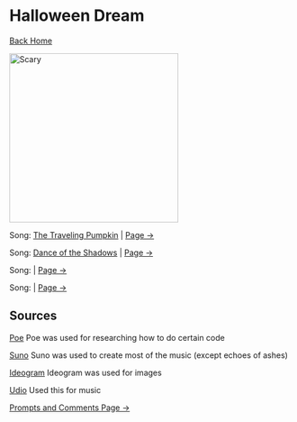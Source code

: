 # Halloween Dream

[Back Home](/)

<img src="________" alt="Scary" style="width:300px;"/>

Song: [The Traveling Pumpkin](https://drive.google.com/file/d/1Apvn7q-HrULpkKKkxR3gTiku2VQv3SmI/view?usp=drive_link) | [Page ->](The-Traveling-Pumpkin.md)

Song: [Dance of the Shadows](https://drive.google.com/file/d/1mqkFTtvDXx0DKOFJBtBXyY8HOqg2GRog/view?usp=sharing) | [Page ->](Dance-of-the-Shadows.md)

Song: []() | [Page ->]()

Song:[]() | [Page ->]()


## Sources

[Poe](https://poe.com/) 
Poe was used for researching how to do certain code

[Suno](https://suno.com/create) 
Suno was used to create most of the music (except echoes of ashes)

[Ideogram](https://ideogram.ai/t/explore)
Ideogram was used for images

[Udio](https://www.udio.com/home)
Used this for music

[Prompts and Comments Page ->](Prompts-Used-and-Comments.md)
